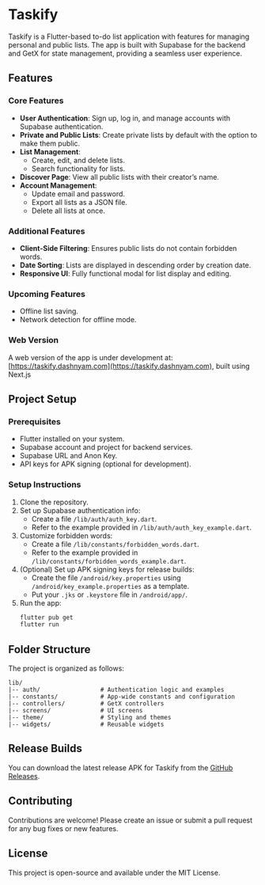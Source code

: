 # Taskify 

Taskify is a Flutter-based to-do list application with features for managing personal and public lists. The app is built with Supabase for the backend and GetX for state management, providing a seamless user experience.

## Features

### Core Features
- **User Authentication**: Sign up, log in, and manage accounts with Supabase authentication.
- **Private and Public Lists**: Create private lists by default with the option to make them public.
- **List Management**:
  - Create, edit, and delete lists.
  - Search functionality for lists.
- **Discover Page**: View all public lists with their creator’s name.
- **Account Management**:
  - Update email and password.
  - Export all lists as a JSON file.
  - Delete all lists at once.

### Additional Features
- **Client-Side Filtering**: Ensures public lists do not contain forbidden words.
- **Date Sorting**: Lists are displayed in descending order by creation date.
- **Responsive UI**: Fully functional modal for list display and editing.

### Upcoming Features
- Offline list saving.
- Network detection for offline mode.

### Web Version
A web version of the app is under development at: [https://taskify.dashnyam.com](https://taskify.dashnyam.com), built using Next.js

## Project Setup

### Prerequisites
- Flutter installed on your system.
- Supabase account and project for backend services.
- Supabase URL and Anon Key.
- API keys for APK signing (optional for development).

### Setup Instructions
1. Clone the repository.
2. Set up Supabase authentication info:
   - Create a file `/lib/auth/auth_key.dart`.
   - Refer to the example provided in `/lib/auth/auth_key_example.dart`.
3. Customize forbidden words:
   - Create a file `/lib/constants/forbidden_words.dart`.
   - Refer to the example provided in `/lib/constants/forbidden_words_example.dart`.
4. (Optional) Set up APK signing keys for release builds:
   - Create the file `/android/key.properties` using `/android/key_example.properties` as a template.
   - Put your `.jks` or `.keystore` file in `/android/app/`.
5. Run the app:
   ```bash
   flutter pub get
   flutter run
   ```

## Folder Structure
The project is organized as follows:

```
lib/
|-- auth/                 # Authentication logic and examples
|-- constants/            # App-wide constants and configuration
|-- controllers/          # GetX controllers
|-- screens/              # UI screens
|-- theme/                # Styling and themes
|-- widgets/              # Reusable widgets
```

## Release Builds
You can download the latest release APK for Taskify from the [GitHub Releases](https://github.com/taskify/releases).

## Contributing
Contributions are welcome! Please create an issue or submit a pull request for any bug fixes or new features.

## License
This project is open-source and available under the MIT License.